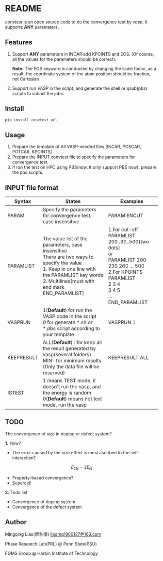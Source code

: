 # README

*convtest* is an open source code to do the convergence test  by *vasp*. It supports **ANY** parameters.

## Features

1. Support **ANY** parameters in INCAR add KPOINTS and EOS. (Of course, all the values for the parameters should be correct). 

   **Note:** The EOS keyword is conducted by changing the scale factor, as a result, the coordinate system of the atom position should be fraction, not Cartesian

2. Support run *VASP* in the script, and generate the shell or qsub(pbs) scripts to submit the jobs.

## Install

```python
pip install convtest-prl
```



## Usage

1. Prepare the template of All VASP-needed files [INCAR, POSCAR, POTCAR, KPOINTS]
2. Prepare the INPUT.convtest file to specify the parameters for convergence test.
3. If run the test on HPC using PBS(now, it only support PBS now), prepare the pbs scripts.

## INPUT file format



| Syntax     | States                                                       | Examples                                                     |
| ---------- | ------------------------------------------------------------ | ------------------------------------------------------------ |
| PARAM      | Specify the parameters for convergence test, case insensitive | PARAM    ENCUT                                               |
| PARAMLIST  | The value list of the parameters, case insensitive<br />There are two ways to specify the value<br />1. Keep in one line with the PARAMLIST key words<br />2. Multilines(must with end mark  END_PARAMLIST) | 1.For cut-off<br />PARAMLIST 200..30..500(two dots)<br />or<br />PARAMLIST 200 230 260 ... 500<br />2.For KPOINTS<br />PARAMLIST<br />2 3 4<br />3 4 5<br />...<br />END_PARAMLIST |
| VASPRUN    | 1(**Default**) for run the VASP code in the script<br />0 for generate *.sh or *.pbs script according to your template | VASPRUN 1                                                    |
| KEEPRESULT | ALL(**Default**) : for keep all the result generated by vasp(several folders)<br />MIN : for minimum results (Only the data file will be reserved) | KEEPRESULT ALL                                               |
| ISTEST     | 1 means TEST mode, it doesn't run the vasp, and the energy is random<br />0(**Default**) means not test mode, run the vasp |                                                              |

## TODO

The convergence of size in doping or defect system?

**1.** How?

- The error caused by the size effect is most ascribed to the self-interaction?

$$
E_{2N} = 2E_N
$$

- Property-based convergence? 
- Supercell

**2.** Todo list

- Convergence of doping system
- Convergence of the defect system



## Author

Mingqing Liao(廖名情)
liaomq1900127@163.com

Phase Research Lab(PRL) @ Penn State(PSU)

FGMS Group @ Harbin Institute of Technology
